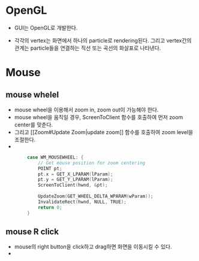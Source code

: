 # OpenGL
- GUI는 OpenGL로 개발한다. 

- 각각의 vertex는 화면에서 하나의 particle로 rendering된다. 그리고 vertex간의 관계는 particle들을 연결하는 직선 또는 곡선의 화살표로 나타낸다. 
# Mouse
## mouse whelel
- mouse wheel을 이용해서 zoom in, zoom out이 가능해야 한다. 
- mouse wheel을 움직일 경우, ScreenToClient 함수를 호출하여 먼저 zoom center를 맞춘다. 
- 그리고 [[Zoom#Update Zoom|update zoom]] 함수를 호출하여 zoom level을 조절한다. 
- 
```c
        case WM_MOUSEWHEEL: {
            // Get mouse position for zoom centering
            POINT pt;
            pt.x = GET_X_LPARAM(lParam);
            pt.y = GET_Y_LPARAM(lParam);
            ScreenToClient(hwnd, &pt);
            
            UpdateZoom(GET_WHEEL_DELTA_WPARAM(wParam));
            InvalidateRect(hwnd, NULL, TRUE);
            return 0;
        }
```
## mouse R click
- mouse의 right button을 click하고 drag하면 화면을 이동시킬 수 있다. 
- 